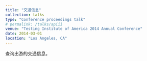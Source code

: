 ```yaml
---
title: "交通信息"
collection: talks
type: "Conference proceedings talk"
# permalink: /talks/apiii 
venue: "Testing Institute of America 2014 Annual Conference"
date: 2014-03-01
location: "Los Angeles, CA"
---
```


查询出游的交通信息。

